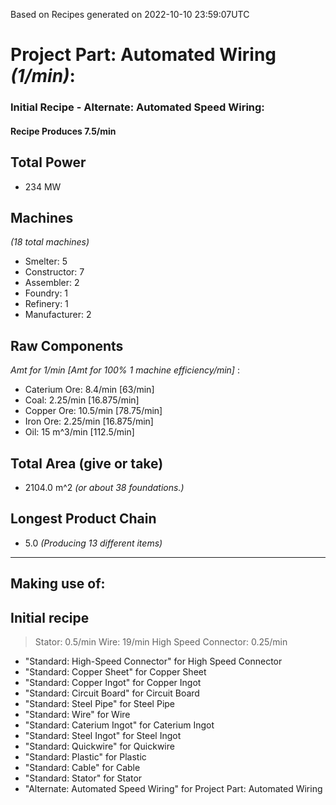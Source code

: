 Based on Recipes generated on 2022-10-10 23:59:07UTC
# Project Part: Automated Wiring *(1/min)*:
### Initial Recipe - Alternate: Automated Speed Wiring:


#### Recipe Produces 7.5/min

## Total Power
*  234 MW

## Machines
*(18 total machines)*
* Smelter: 5
* Constructor: 7
* Assembler: 2
* Foundry: 1
* Refinery: 1
* Manufacturer: 2

## Raw Components
*Amt for 1/min [Amt for 100% 1 machine efficiency/min]*
:
* Caterium Ore: 8.4/min [63/min]
* Coal: 2.25/min [16.875/min]
* Copper Ore: 10.5/min [78.75/min]
* Iron Ore: 2.25/min [16.875/min]
* Oil: 15 m^3/min [112.5/min]

## Total Area (give or take)
*  2104.0 m^2
*(or about 38 foundations.)*

## Longest Product Chain
*  5.0
*(Producing 13 different items)*


------

## Making use of:

## Initial recipe

> Stator: 0.5/min
> Wire: 19/min
> High Speed Connector: 0.25/min

* "Standard: High-Speed Connector" for High Speed Connector
* "Standard: Copper Sheet" for Copper Sheet
* "Standard: Copper Ingot" for Copper Ingot
* "Standard: Circuit Board" for Circuit Board
* "Standard: Steel Pipe" for Steel Pipe
* "Standard: Wire" for Wire
* "Standard: Caterium Ingot" for Caterium Ingot
* "Standard: Steel Ingot" for Steel Ingot
* "Standard: Quickwire" for Quickwire
* "Standard: Plastic" for Plastic
* "Standard: Cable" for Cable
* "Standard: Stator" for Stator
* "Alternate: Automated Speed Wiring" for Project Part: Automated Wiring